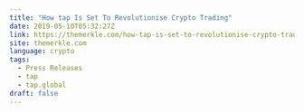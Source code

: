 ```yaml
---
title: "How tap Is Set To Revolutionise Crypto Trading"
date: 2019-05-10T05:32:27Z
link: https://themerkle.com/how-tap-is-set-to-revolutionise-crypto-trading/?utm_medium=RSS&utm_source=news.12bit.vn
site: themerkle.com
language: crypto
tags:
  - Press Releases
  - tap
  - tap.global
draft: false
---
```

